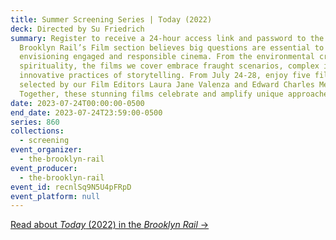 ```yaml
---
title: Summer Screening Series | Today (2022)
deck: Directed by Su Friedrich
summary: Register to receive a 24-hour access link and password to the film. The
  Brooklyn Rail’s Film section believes big questions are essential to
  envisioning engaged and responsible cinema. From the environmental crisis to
  spirituality, the films we cover embrace fraught scenarios, complex ideas, and
  innovative practices of storytelling. From July 24-28, enjoy five films
  selected by our Film Editors Laura Jane Valenza and Edward Charles Mendez.
  Together, these stunning films celebrate and amplify unique approaches.
date: 2023-07-24T00:00:00-0500
end_date: 2023-07-24T23:59:00-0500
series: 860
collections:
  - screening
event_organizer:
  - the-brooklyn-rail
event_producer:
  - the-brooklyn-rail
event_id: recnlSq9N5U4pFRpD
event_platform: null
---
```

[R﻿ead about *Today* (2022) in the *Brooklyn Rail* →](https://brooklynrail.org/2023/05/film/Su-Friedrichs-Today)